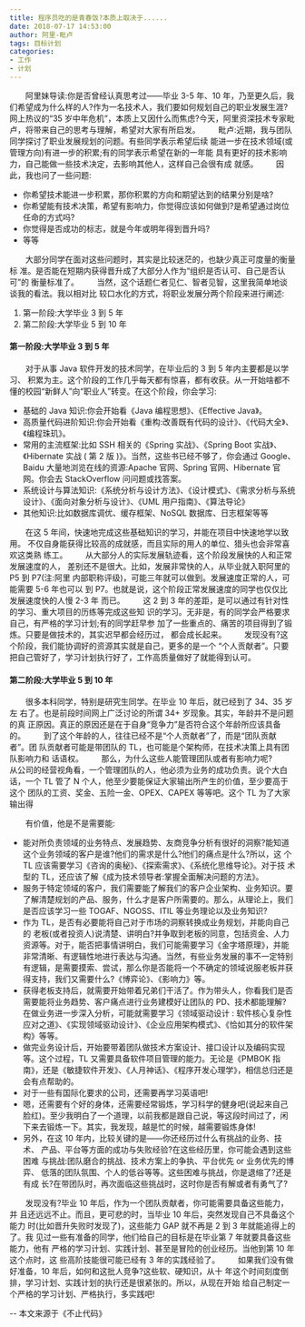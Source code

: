 ```yaml
---
title: 程序员吃的是青春饭?本质上取决于......
date: 2018-07-17 14:53:00
author: 阿里-毗卢
tags: 目标计划
categories:
- 工作
- 计划
---
```


&emsp;&emsp;阿里妹导读:你是否曾经认真思考过——毕业 3-5 年、10 年，乃至更久后，我 们希望成为什么样的人?作为一名技术人，我们要如何规划自己的职业发展生涯? 网上热议的“35 岁中年危机”，本质上又因什么而焦虑?今天，阿里资深技术专家毗 卢，将带来自己的思考与理解，希望对大家有所启发。
&emsp;&emsp;毗卢:近期，我与团队同学探讨了职业发展规划的问题。有些同学表示希望后续 能进一步在技术领域(或管理方向)有进一步的积累;有的同学表示希望在新的一年能 具有更好的技术影响力，自己能做一些技术决定，去影响其他人，这样自己会很有成 就感。
&emsp;&emsp;因此，我也问了一些问题:
* 你希望技术能进一步积累，那你积累的方向和期望达到的结果分别是啥?
* 你希望能有技术决策，希望有影响力，你觉得应该如何做到?是希望通过岗位任命的方式吗?
* 你觉得是否成功的标志，就是今年或明年得到晋升吗?
* 等等

&emsp;&emsp;大部分同学在面对这些问题时，其实是比较迷茫的，也缺少真正可度量的衡量标 准。是否能在短期内获得晋升成了大部分人作为“组织是否认可、自己是否认可”的 衡量标准了。
&emsp;&emsp;当然，这个话题仁者见仁、智者见智，这里我简单地谈谈我的看法。我以相对比 较口水化的方式，将职业发展分两个阶段来进行阐述:
1. 第一阶段:大学毕业 3 到 5 年
2. 第二阶段:大学毕业 5 到 10 年
 
#### 第一阶段:大学毕业 3 到 5 年
&emsp;&emsp;对于从事 Java 软件开发的技术同学，在毕业后的 3 到 5 年内主要都是以学习、 积累为主。这个阶段的工作几乎每天都有惊喜，都有收获。从一开始啥都不懂的校园“新鲜人”向“职业人”转变。在这个阶段，你会学习:
* 基础的 Java 知识:你会开始看《Java 编程思想》、《Effective Java》。
* 高质量代码进阶知识:你会开始看《重构:改善既有代码的设计》、《代码大全》、《编程珠玑》。
* 常用的主流框架:比如 SSH 相关的《Spring 实战》、《Spring Boot 实战》、《Hibernate 实战 ( 第 2 版 )》。当然，这些书已经不够了，你会通过 Google、 Baidu 大量地浏览在线的资源:Apache 官网、Spring 官网、Hibernate 官 网。你会去 StackOverflow 问问题或找答案。
* 系统设计与算法知识:《系统分析与设计方法》、《设计模式》、《需求分析与系统 设计》、《面向对象分析与设计》、《UML 用户指南》、《算法导论》
* 其他知识:比如数据库调优、缓存框架、NoSQL 数据库、日志框架等等

&emsp;&emsp;在这 5 年间，快速地完成这些基础知识的学习，并能在项目中快速地学以致用。 不仅自身能获得比较高的成就感，而且实际的用人的单位、猎头也会非常喜欢这类熟 练工。
&emsp;&emsp;从大部分人的实际发展轨迹看，这个阶段发展快的人和正常发展速度的人， 差别还不是很大。比如，发展非常快的人，从毕业就入职阿里的 P5 到 P7(注:阿里 内部职称评级)，可能三年就可以做到。发展速度正常的人，可能需要 5-6 年也可以 到 P7。也就是说，这个阶段正常发展速度的同学也仅仅比发展速度快的人慢 2-3 年 而已。
&emsp;&emsp;这 2 到 3 年的差距，是可以通过有针对性的学习、重大项目的历练等完成这些知 识的学习。无非是，有的同学会严格要求自己，有严格的学习计划;有的同学赶早参 加了一些重点的、痛苦的项目得到了锻炼。只要是做技术的，其实迟早都会经历过， 都会成长起来。
&emsp;&emsp;发现没有?这个阶段，我们能协调好的资源其实就是自己，更多的是一个 “个人贡献者”。只要把自己管好了，学习计划执行好了，工作高质量做好了就能得到认可。
#### 第二阶段:大学毕业 5 到 10 年
&emsp;&emsp;很多本科同学，特别是研究生同学。在毕业 10 年后，就已经到了 34、35 岁左 右了。也是前段时间网上广泛讨论的所谓 34+ 岁现象。其实，年龄并不是问题的真 正原因。真正的原因还是在于自身“竞争力”是否符合这个年龄所应该具备的。
&emsp;&emsp;到了这个年龄的人，往往已经不是“个人贡献者”了，而是“团队贡献者”。团 队贡献者可能是带团队的 TL，也可能是个架构师，在技术决策上具有团队影响力和 话语权。
&emsp;&emsp;那么，为什么这些人能管理团队或者有影响力呢?
&emsp;&emsp;从公司的经营视角看，一个管理团队的人，他必须为业务的成功负责。说个大白 话，一个 TL 管了 N 个人，他至少要能保证大家输出所产生的价值，至少要高于这个 团队的工资、奖金、五险一金、OPEX、CAPEX 等等吧。这个 TL 为了大家输出得
 
&emsp;&emsp;有价值，他是不是需要能:
* 能对所负责领域的业务特点、发展趋势、友商竞争分析有很好的洞察?能知道 这个业务领域的客户是谁?他们的需求是什么?他们的痛点是什么?所以，这 个 TL 应该需要学习《咨询的奥秘》、《探索需求》、《系统化思维导论》。对于技 术型的 TL，还应该了解《成为技术领导者:掌握全面解决问题的方法》。
* 服务于特定领域的客户，我们需要能了解我们的客户企业架构、业务知识。要 了解清楚规划的产品、服务，什么才是客户所需要的。那么，从理论上，我们 是否应该学习一些 TOGAF、NGOSS、ITIL 等业务理论以及业务知识?
* 作为 TL，是否有必要能将自己对于市场的洞察转换成业务规划，并能向自己的 老板(或者投资人)说清楚、讲明白?并争取到老板的同意，包括资金、人力 资源等。对于，能否把事情讲明白，我们可能需要学习《金字塔原理》，并能 非常清晰、有逻辑性地进行表达与沟通。当然，有些业务发展的事不一定特别 有逻辑，是需要摸索、尝试，那么你是否能将一个不确定的领域说服老板并获 得支持，我们又需要什么?《博弈论》、《影响力》等。
* 获得老板支持后，就需要开始带着兄弟们干活了。作为带头人，你看我们是否 需要能将业务趋势、客户痛点进行业务建模好让团队的 PD、技术都能理解? 在做业务进一步深入分析，可能就需要学习《领域驱动设计 : 软件核心复杂性 应对之道》、《实现领域驱动设计》、《企业应用架构模式》、《恰如其分的软件架 构》等等。
* 做完业务设计后，开始要带着团队做技术方案设计、接口设计以及编码实现 等。这个过程，TL 又需要具备软件项目管理的能力。无论是《PMBOK 指 南》，还是《敏捷软件开发》、《人月神话》、《程序开发心理学》，相信总归还是 会有点帮助的。
* 对于一些有国际化要求的公司，还需要再学习英语吧!
* 嗯，还需要有个好的身体，还需要经常锻炼，学习科学的健身吧(说起来自己脸红)。至少我明白了一个道理，以前我都是跟自己说，等这段时间过了，闲 下来去锻炼一下。其实，我发现，越是忙的时候，越需要锻炼身体!
* 另外，在这 10 年内，比较关键的是——你还经历过什么有挑战的业务、技术、 产品、平台等方面的成功与失败经验?在这些经历里，你可能会遇到这些困难 与挑战:团队磨合的挑战、技术方案上的争执、平台优先 or 业务优先的博弈、 低落的团队氛围、个人的低谷等等。这些困难与挑战，你是退缩了?还是有成 长?在带团队时，再次面临这些挑战时，这时你是否有解或者有勇气了?

&emsp;&emsp;发现没有?毕业 10 年后，作为一个团队贡献者，你可能需要具备这些能力，并 且还远远不止。而且，更可悲的时，当毕业 10 年后，突然发现自己不具备这个能力 时(比如晋升失败时发现了)，这些能力 GAP 就不再是 2 到 3 年就能追得上的了。我 见过一些有准备的同学，他们给自己的目标是在毕业第 7 年就要具备这些能力，他有 严格的学习计划、实践计划、甚至是冒险的创业经历。当他到第 10 年这个点时，这 些高阶技能很可能已经有 3 年的实践经验了。
&emsp;&emsp;如果我们没有做好准备，10 年后，如何和这批人竞争?这些软、硬知识，从十 年这个时间刻度倒排，学习计划、实践计划的执行还是很紧张的。所以，从现在开始 给自己制定一个严格的学习计划、严格执行，多实践吧!

-- 本文来源于《不止代码》